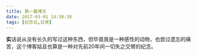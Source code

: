 ```yaml
---
title: 第一篇博文
date: 2017-03-01 14:58:38
tags: [纪念日,日常]
---
```

**实**话说从没有长久的写过这种东西，但毕竟我是一种感性的动物，也尝过遗忘的痛苦，这个博客姑且也算是一种对先前20年间一切失之交臂的纪念。